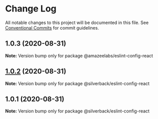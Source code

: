 # Change Log

All notable changes to this project will be documented in this file.
See [Conventional Commits](https://conventionalcommits.org) for commit guidelines.

## 1.0.3 (2020-08-31)

**Note:** Version bump only for package @amazeelabs/eslint-config-react





## [1.0.2](https://github.com/AmazeeLabs/silverback-mono/compare/@silverback/eslint-config-react@1.0.1...@silverback/eslint-config-react@1.0.2) (2020-08-31)

**Note:** Version bump only for package @silverback/eslint-config-react





## 1.0.1 (2020-08-31)

**Note:** Version bump only for package @silverback/eslint-config-react
